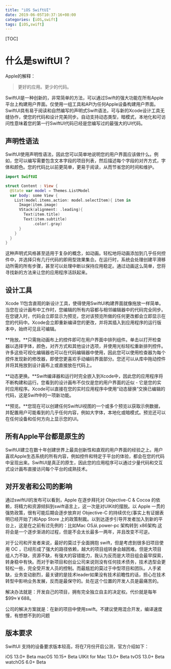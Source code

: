 ```yaml
---
title: "iOS SwiftUI"
date: 2019-06-05T10:37:16+08:00
categories: [iOS,swift]
tags: [iOS,swift]
---
```


[TOC]

# 什么是swiftUI？

Apple的解释：

> 更好的应用。更少的代码。

SwiftUI是一种创新的，非常简单的方法，可以通过Swift的强大功能在所有Apple平台上构建用户界面。仅使用一组工具和API为任何Apple设备构建用户界面。SwiftUI具有易于阅读和自然编写的声明式Swift语法，可与新的Xcode设计工具无缝协作，使您的代码和设计完美同步。自动支持动态类型，暗模式，本地化和可访问性意味着您的第一行SwiftUI代码已经是您编写过的最强大的UI代码。

## 声明性语法

SwiftUI使用声明性语法，因此您可以简单地说明您的用户界面应该做什么。例如，您可以编写需要包含文本字段的项目列表，然后描述每个字段的对齐方式，字体和颜色。您的代码比以前更简单，更易于阅读，从而节省您的时间和维护。

```swift
import SwiftUI

struct Content : View {
  @State var model = Themes.ListModel
  var body: some View {
    List(model.items,action: model.selectItem){ item in
      Image(item.image)
      VStack(alignment: .leading){
        Text(item.title)
        Text(item.subtitle)
        	.color(.gray)
      }
    }
  }
}
```

这种声明式风格甚至适用于复杂的概念，如动画。轻松地将动画添加到几乎任何控件中，并选择只有几行代码的即用型效果集合。在运行时，系统会处理创建平滑移动所需的所有步骤，甚至可以处理中断以保持应用稳定。通过动画这么简单，您将寻找新的方法来让您的应用程序活跃起来。

## 设计工具

Xcode 11包含直观的新设计工具，使得使用SwiftUI构建界面就像拖放一样简单。当您在设计画布中工作时，您编辑的所有内容都与相邻编辑器中的代码完全同步。在您键入时，代码会立即显示为预览，您对该预览所做的任何更改都会立即显示在您的代码中。Xcode会立即重新编译您的更改，并将其插入到应用程序的运行版本中，始终可见且可编辑。

**拖放。**只需拖动画布上的控件即可在用户界面中排列组件。单击以打开检查器以选择字体，颜色，对齐方式和其他设计选项，并使用光标轻松重新排列控件。许多这些可视化编辑器也可以在代码编辑器中使用，因此您可以使用检查器为每个控件发现新的修改器，即使您更喜欢手动编码界面部分。您还可以从库中拖动控件并将其拖放到设计画布上或直接放在代码上。

**动态更换。**Swift编译器和运行时完全嵌入到Xcode中，因此您的应用程序将不断构建和运行。您看到的设计画布不仅仅是您的用户界面的近似 - 它是您的实时应用程序。Xcode可以直接在您的实时应用程序中使用“动态替换”交换已编辑的代码，这是Swift中的一项新功能。

**预览。**您现在可以创建任何SwiftUI视图的一个或多个预览以获取示例数据，并配置用户可能看到的几乎任何内容，例如大字体，本地化或暗模式。预览还可以在任何设备和任何方向上显示您的UI。

## 所有Apple平台都是原生的

SwiftUI建立在数十年创建世界上最具创新性和直观的用户界面的经验之上。用户喜欢Apple生态系统的所有内容，例如控件和特定于平台的体验，都会在您的代码中呈现出来。SwiftUI是真正的原生，因此您的应用程序可以通过少量代码和交互式设计画布直接访问每个平台的成熟技术。



## 对开发者和公司的影响

通过swiftUI的发布可以看到，Apple 在逐步拜托对 Objective-C & Cocoa 的依赖，将精力和资源倾斜到swift语言上，这一次是对UIKit的摆脱。以 Apple 一贯的强势政策，很有可能后期会逐步放弃对 Objective-C 的持续优化(事实上有证据表明已经开始了)和App Store 上的政策制裁。以到达逐步引导开发者加入到新的平台上，这是在之前有过先例的：比如Mac OS从 power-pc 架构转到 x86架构.这将会是一个逐步渐进的过程，但是不会太长最多一两年，并且改变不可逆。

对于公司和开发者来说，最好的莫过于全面拥抱 swift，但是考虑到很多旧项目使用 OC ，已经形成了强大的路径依赖，越大的项目组转身会越困难。但是大项目组人力不缺，资源不缺，有强大的容错能力，我认为反而是大项目组会最早探索，转身稳中有快。而对于新项目和创业公司来说则没有任何技术债务，技术选型会更轻松一些，完全受开发人员的控制。而最尴尬的莫过于中型项目和团队。人手紧缺，业务变动剧烈，最关键的是技术leader如果没有技术前瞻性的话，担心在技术转型中影响业务发展，反而是最保守的。处在这个位置的开发人员是最痛苦的。

解决办法就是：开发自己的项目，拥有完全独立自主的决定权。代价就是每年$99≈￥688。

公司的解决方案就是：在新的项目中使用swift。不建议使用混合开发，编译速度慢，有想想不到的问题

## 版本要求

SwiftUI 支持的设备要求版本较高，将在7月份开启公测，官方介绍如下：

iOS 13.0+ Beta
macOS 10.15+ Beta
UIKit for Mac 13.0+ Beta
tvOS 13.0+ Beta
watchOS 6.0+ Beta
